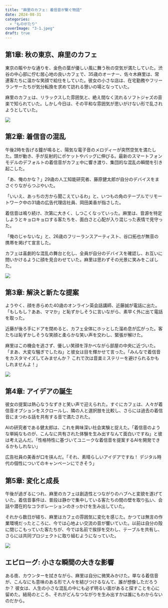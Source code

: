 ```yaml
---
title: "麻里のカフェ: 着信音が繋ぐ物語"
date: 2024-08-31
categories: 
  - "ものがたり"
coverImage: "3-1.jpeg"
draft: true
---
```


## 第1章: 秋の東京、麻里のカフェ

東京の賑やかな通りを、金色の葉が優しい風に舞う秋の空気が満たしていた。渋谷の中心部に佇む居心地の良いカフェで、35歳のオーナー、佐々木麻里は、常連客たちに温かな笑顔で給仕をしていた。彼女の小さな店は、在宅勤務やフリーランサーたちが気分転換を求めて訪れる憩いの場となっていた。

麻里のカフェは、リラックスした雰囲気と、絶え間なく流れるソフトジャズの音楽で知られていた。しかし今日は、その平和な雰囲気が思いがけない形で乱されようとしていた。

![](images/1-1-1024x585.jpeg)

## 第2章: 着信音の混乱

午後2時を告げる鐘が鳴ると、陽気な電子音のメロディーが突然空気を満たした。頭が動き、手が反射的にポケットやバッグに伸びる。最新のスマートフォンモデルのデフォルトの着信音がカフェ中に響き渡り、集団的な混乱の瞬間を引き起こした。

「あ、俺のかな？」29歳の人工知能研究者、藤原健太郎が自分のデバイスをまさぐりながらつぶやいた。

「いいえ、あっちの方から聞こえているわ」と、いつもの角のテーブルでリモートワーク中の31歳の広告代理店社員、岡田美香が指さした。

着信音は鳴り続け、次第に大きく、しつこくなっていった。麻里は、音源を特定しようとキョロキョロする客たちを、面白さと心配が入り混じった表情で見守った。

「俺のじゃないな」と、26歳のフリーランスアーティスト、谷口拓也が無音の携帯を掲げて宣言した。

カフェは喜劇的な混乱の舞台と化し、全員が自分のデバイスを確認し、お互いに問いかけるように顔を見合わせていた。麻里は思わずその光景に笑みをこぼした。

![](images/2-1-1024x585.jpeg)

## 第3章: 解決と新たな提案

ようやく、顔を赤らめた40歳のオンライン英会話講師、近藤誠が電話に出た。「もしもし？ああ、ママか」と恥ずかしそうに言いながら、素早く外に出て電話を取った。

近藤が後ろ手にドアを閉めると、カフェ全体にホッとした溜め息が広がった。客たちは恥ずかしそうな笑顔と柔らかな笑い声を交わし、緊張が解けた。

麻里はこの機会を逃さず、優しい笑顔を浮かべながら部屋の中央に近づいた。「まあ、大変な騒ぎでしたね」と彼女は目を輝かせて言った。「みんなで着信音をカスタマイズしてみませんか？ これで次は音楽ミステリーを避けられるかもしれませんよ！」

![](images/3-1-1024x585.jpeg)

## 第4章: アイデアの誕生

彼女の提案は熱心なうなずきと笑い声で迎えられた。すぐにカフェは、人々が着信音オプションをスクロールし、隣の人と選択肢を比較し、さらには過去の着信音にまつわる話を共有する音で満たされた。

AIの研究者である健太郎は、これを興味深い社会実験と捉えた。「着信音のような単純なものが、こんなに共有された体験を生み出すなんて面白いですね」と彼は考え込んだ。「性格特性に基づいてユニークな着信音を提案するAIを開発できるかもしれない」

広告社員の美香が口を挟んだ。「それ、素晴らしいアイデアですね！ デジタル時代の個性についてのキャンペーンにできそう」

## 第5章: 変化と成長

午後が過ぎるにつれ、麻里のカフェは創造性とつながりのハブへと変貌を遂げていた。着信音事件は、普段は静かで集中している客たちの間の壁を取り払い、会話や潜在的なコラボレーションのきっかけを生み出していた。

それから数日が経ち、麻里はカフェの雰囲気に変化を感じた。かつては無言の作業環境だったところに、今では心地よい交流の音が響いていた。以前は自分の殻に閉じこもっていた客たちが、今では名前で挨拶を交わし、テーブルを共有し、さらには共同プロジェクトに取り組むようになっていた。

![](images/4-1-1024x585.jpeg)

## エピローグ: 小さな瞬間の大きな影響

ある夜、カウンターを拭きながら、麻里は自分に微笑みかけた。単なる着信音が、こんなにも意味のある形で人々を結びつけるなんて、誰が想像しただろうか？ 彼女は、人生の小さな混乱の中にも必ず明るい面があると探すことを心に留めた。結局のところ、それがどんなつながりを生み出すかは誰にもわからないのだから。
